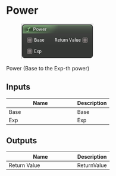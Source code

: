 # Power

<div align="left" data-full-width="false">

<figure><img src="Power.png" alt=""><figcaption></figcaption></figure>

</div>

Power (Base to the Exp-th power)

## Inputs

<table>
<thead><tr><th width="170">Name</th><th>Description</th></tr></thead>
<tbody>
<tr><td>Base</td><td>Base</td></tr>
<tr><td>Exp</td><td>Exp</td></tr>
</tbody>
</table>

## Outputs

<table>
<thead><tr><th width="170">Name</th><th>Description</th></tr></thead>
<tbody>
<tr><td>Return Value</td><td>ReturnValue</td></tr>
</tbody>
</table>